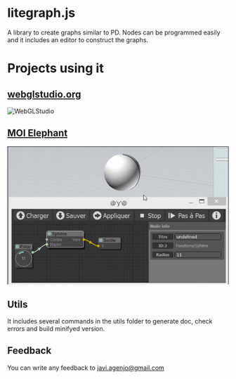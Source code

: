 # litegraph.js

A library to create graphs similar to PD. Nodes can be programmed easily and it includes an editor to construct the graphs.

# Projects using it

## [webglstudio.org](http://webglstudio.org)

![WebGLStudio](imgs/webglstudio.gif "WebGLStudio")

## [MOI Elephant](http://moiscript.weebly.com/elephant-systegraveme-nodal.html)

![MOI Elephant](imgs/elephant.gif "MOI Elephant")



Utils
-----

It includes several commands in the utils folder to generate doc, check errors and build minifyed version.


Feedback
--------

You can write any feedback to javi.agenjo@gmail.com
